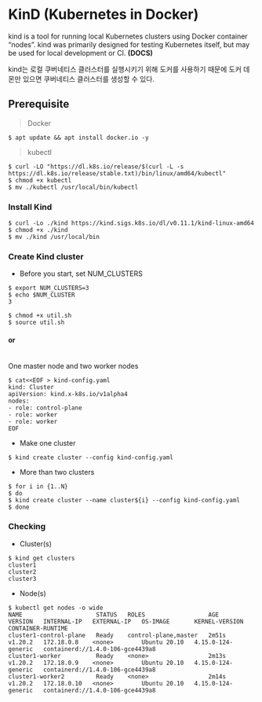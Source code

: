 # KinD (Kubernetes in Docker)

kind is a tool for running local Kubernetes clusters using Docker container “nodes”. kind was primarily designed for testing Kubernetes itself, but may be used for local development or CI. **(DOCS)**

kind는 로컬 쿠버네티스 클러스터를 실행시키기 위해 도커를 사용하기 때문에 도커 데몬만 있으면 쿠버네티스 클러스터를 생성할 수 있다.

## Prerequisite
> Docker
```
$ apt update && apt install docker.io -y
```
> kubectl
```
$ curl -LO "https://dl.k8s.io/release/$(curl -L -s https://dl.k8s.io/release/stable.txt)/bin/linux/amd64/kubectl"
$ chmod +x kubectl
$ mv ./kubectl /usr/local/bin/kubectl
```

### Install Kind
```
$ curl -Lo ./kind https://kind.sigs.k8s.io/dl/v0.11.1/kind-linux-amd64
$ chmod +x ./kind
$ mv ./kind /usr/local/bin
```

### Create Kind cluster
* Before you start, set NUM_CLUSTERS
```
$ export NUM_CLUSTERS=3
$ echo $NUM_CLUSTER
3
```
```
$ chmod +x util.sh
$ source util.sh
```

#### or  
<br/>
One master node and two worker nodes  

```
$ cat<<EOF > kind-config.yaml
kind: Cluster
apiVersion: kind.x-k8s.io/v1alpha4
nodes:
- role: control-plane
- role: worker
- role: worker
EOF
```

* Make one cluster
```
$ kind create cluster --config kind-config.yaml
```

* More than two clusters
```
$ for i in {1..N}
$ do
$ kind create cluster --name cluster${i} --config kind-config.yaml
$ done
````

### Checking
* Cluster(s)
```
$ kind get clusters
cluster1
cluster2
cluster3
```

* Node(s)
```
$ kubectl get nodes -o wide
NAME                     STATUS   ROLES                  AGE     VERSION   INTERNAL-IP   EXTERNAL-IP   OS-IMAGE       KERNEL-VERSION       CONTAINER-RUNTIME
cluster1-control-plane   Ready    control-plane,master   2m51s   v1.20.2   172.18.0.8    <none>        Ubuntu 20.10   4.15.0-124-generic   containerd://1.4.0-106-gce4439a8
cluster1-worker          Ready    <none>                 2m13s   v1.20.2   172.18.0.9    <none>        Ubuntu 20.10   4.15.0-124-generic   containerd://1.4.0-106-gce4439a8
cluster1-worker2         Ready    <none>                 2m14s   v1.20.2   172.18.0.10   <none>        Ubuntu 20.10   4.15.0-124-generic   containerd://1.4.0-106-gce4439a8
```
